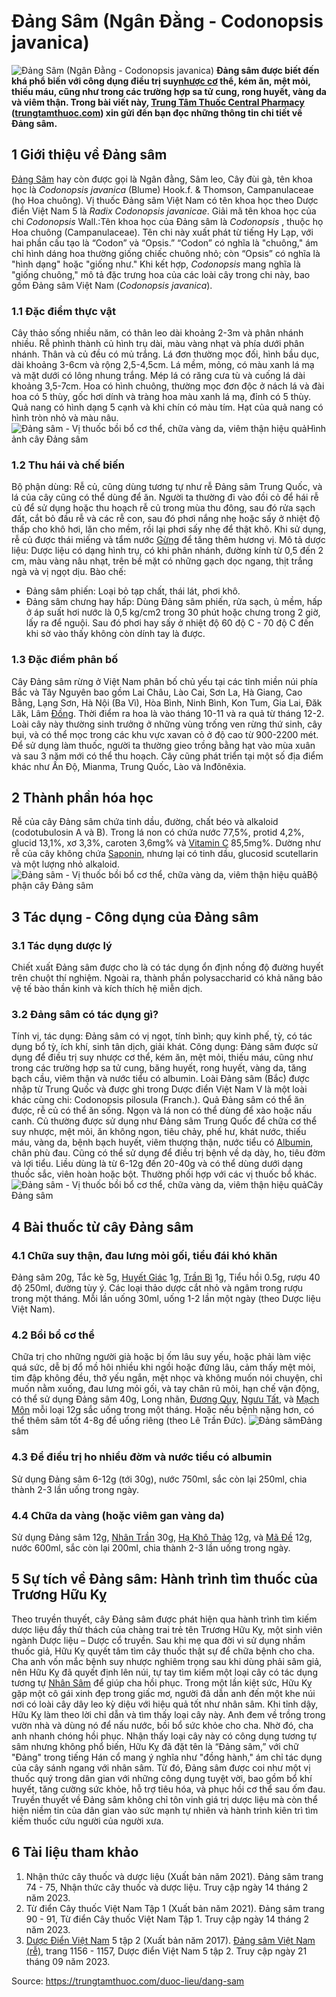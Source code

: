 # Đảng Sâm (Ngân Đằng - Codonopsis javanica)

![Đảng Sâm \(Ngân Đằng - Codonopsis javanica\)](https://trungtamthuoc.com/images/others/cay-dang-sam-0-3373.jpg)
**Đảng sâm được biết đến khá phổ biến với công dụng điều trị suy[nhược cơ](https://trungtamthuoc.com/bai-viet/chan-doan-va-dieu-tri-nhuoc-co "nhược cơ") thể, kém ăn, mệt mỏi, thiếu máu, cũng như trong các trường hợp sa tử cung, rong huyết, vàng da và viêm thận. Trong bài viết này, [Trung Tâm Thuốc Central Pharmacy](https://trungtamthuoc.com/ "Trung Tâm Thuốc Central Pharmacy") ([trungtamthuoc.com](https://trungtamthuoc.com/ "trungtamthuoc.com")) xin gửi đến bạn đọc những thông tin chi tiết về Đảng sâm.**
##  1 Giới thiệu về Đảng sâm
[Đảng Sâm](https://trungtamthuoc.com/duoc-lieu/dang-sam "Đảng Sâm") hay còn được gọi là Ngân đằng, Sâm leo, Cây đùi gà, tên khoa học là _Codonopsis javanica_ (Blume) Hook.f. & Thomson, Campanulaceae (họ Hoa chuông). 
Vị thuốc Đảng sâm Việt Nam có tên khoa học theo Dược điển Việt Nam 5 là _Radix Codonopsis javanicae_.
Giải mã tên khoa học của chi  _Codonopsis_ Wall.:Tên khoa học của Đảng sâm là _Codonopsis_ , thuộc họ Hoa chuông (Campanulaceae). Tên chi này xuất phát từ tiếng Hy Lạp, với hai phần cấu tạo là “Codon” và “Opsis.” “Codon” có nghĩa là "chuông," ám chỉ hình dáng hoa thường giống chiếc chuông nhỏ; còn “Opsis” có nghĩa là "hình dạng" hoặc "giống như." Khi kết hợp, _Codonopsis_ mang nghĩa là "giống chuông," mô tả đặc trưng hoa của các loài cây trong chi này, bao gồm Đảng sâm Việt Nam (_Codonopsis javanica_).
### 1.1 Đặc điểm thực vật
Cây thảo sống nhiều năm, có thân leo dài khoảng 2-3m và phân nhánh nhiều. Rễ phình thành củ hình trụ dài, màu vàng nhạt và phía dưới phân nhánh. Thân và củ đều có mủ trắng. Lá đơn thường mọc đối, hình bầu dục, dài khoảng 3-6cm và rộng 2,5-4,5cm. Lá mềm, mỏng, có màu xanh lá mạ và mặt dưới có lông nhung trắng. Mép lá có răng cưa tù và cuống lá dài khoảng 3,5-7cm. Hoa có hình chuông, thường mọc đơn độc ở nách lá và đài hoa có 5 thùy, gốc hơi dính và tràng hoa màu xanh lá mạ, đỉnh có 5 thùy. Quả nang có hình dạng 5 cạnh và khi chín có màu tím. Hạt của quả nang có hình tròn nhỏ và màu nâu.
![Đảng sâm - Vị thuốc bồi bổ cơ thể, chữa vàng da, viêm thận hiệu quả](https://trungtamthuoc.com/images/item/cay-dang-sam-2.jpg)Hình ảnh cây Đảng sâm
### 1.2 Thu hái và chế biến
Bộ phận dùng: Rễ củ, cũng dùng tương tự như rễ Đảng sâm Trung Quốc, và lá của cây cũng có thể dùng để ăn. Người ta thường đi vào đồi cỏ để hái rễ củ để sử dụng hoặc thu hoạch rễ củ trong mùa thu đông, sau đó rửa sạch đất, cắt bỏ đầu rễ và các rễ con, sau đó phơi nắng nhẹ hoặc sấy ở nhiệt độ thấp cho khô hơi, lăn cho mềm, rồi lại phơi sấy nhẹ để thật khô. Khi sử dụng, rễ củ được thái miếng và tẩm nước [Gừng](https://trungtamthuoc.com/hoat-chat/gung "Gừng") để tăng thêm hương vị.
Mô tả dược liệu: Dược liệu có dạng hình trụ, có khi phân nhánh, đường kính từ 0,5 đến 2 cm, màu vàng nâu nhạt, trên bề mặt có những gạch dọc ngang, thịt trắng ngà và vị ngọt dịu.
Bào chế: 
  * Đảng sâm phiến: Loại bỏ tạp chất, thái lát, phơi khô.
  * Đảng sâm chưng hay hấp: Dùng Đảng sâm phiến, rửa sạch, ủ mềm, hấp ở áp suất hơi nước là 0,5 kg/cm2 trong 30 phút hoặc chưng trong 2 giờ, lấy ra để nguội. Sau đó phơi hay sấy ở nhiệt độ 60 độ C - 70 độ C đến khi sờ vào thấy không còn dính tay là được.


### 1.3 Đặc điểm phân bố
Cây Đảng sâm rừng ở Việt Nam phân bố chủ yếu tại các tỉnh miền núi phía Bắc và Tây Nguyên bao gồm Lai Châu, Lào Cai, Sơn La, Hà Giang, Cao Bằng, Lạng Sơn, Hà Nội (Ba Vì), Hòa Bình, Ninh Bình, Kon Tum, Gia Lai, Đăk Lăk, Lâm [Đồng](https://trungtamthuoc.com/hoat-chat/dong "Đồng"). Thời điểm ra hoa là vào tháng 10-11 và ra quả từ tháng 12-2. Loài cây này thường sinh trưởng ở những vùng trống ven rừng thứ sinh, cây bụi, và có thể mọc trong các khu vực xavan cỏ ở độ cao từ 900-2200 mét. Để sử dụng làm thuốc, người ta thường gieo trồng bằng hạt vào mùa xuân và sau 3 năm mới có thể thu hoạch. Cây cũng phát triển tại một số địa điểm khác như Ấn Độ, Mianma, Trung Quốc, Lào và Inđônêxia.
##  2 Thành phần hóa học
Rễ của cây Đảng sâm chứa tinh dầu, đường, chất béo và alkaloid (codotubulosin A và B).
Trong lá non có chứa nước 77,5%, protid 4,2%, glucid 13,1%, xơ 3,3%, caroten 3,6mg% và [Vitamin C](https://trungtamthuoc.com/hoat-chat/vitamin-c "Vitamin C") 85,5mg%. Dường như rễ của cây không chứa [Saponin](https://trungtamthuoc.com/hoat-chat/saponin "Saponin"), nhưng lại có tinh dầu, glucosid scutellarin và một lượng nhỏ alkaloid.
![Đảng sâm - Vị thuốc bồi bổ cơ thể, chữa vàng da, viêm thận hiệu quả](https://trungtamthuoc.com/images/item/cay-dang-sam-4.jpg)Bộ phận cây Đảng sâm
##  3 Tác dụng - Công dụng của Đảng sâm
### 3.1 Tác dụng dược lý
Chiết xuất Đảng sâm được cho là có tác dụng ổn định nồng độ đường huyết trên chuột thí nghiệm. Ngoài ra, thành phần polysaccharid có khả năng bảo vệ tế bào thần kinh và kích thích hệ miễn dịch.
### 3.2 Đảng sâm có tác dụng gì?
Tính vị, tác dụng: Đảng sâm có vị ngọt, tính bình; quy kinh phế, tỳ, có tác dụng bổ tỳ, ích khí, sinh tân dịch, giải khát.
Công dụng: Đảng sâm được sử dụng để điều trị suy nhược cơ thể, kém ăn, mệt mỏi, thiếu máu, cũng như trong các trường hợp sa tử cung, băng huyết, rong huyết, vàng da, tăng bạch cầu, viêm thận và nước tiểu có albumin. Loài Đảng sâm (Bắc) được nhập từ Trung Quốc và được ghi trong Dược điển Việt Nam V là một loài khác cùng chi: Codonopsis pilosula (Franch.). Quả Đảng sâm có thể ăn được, rễ củ có thể ăn sống. Ngọn và lá non có thể dùng để xào hoặc nấu canh. Củ thường được sử dụng như Đảng sâm Trung Quốc để chữa cơ thể suy nhược, mệt mỏi, ăn không ngon, tiêu chảy, phế hư, khát nước, thiếu máu, vàng da, bệnh bạch huyết, viêm thượng thận, nước tiểu có [Albumin](https://trungtamthuoc.com/hoat-chat/albumin "Albumin"), chân phù đau. Cũng có thể sử dụng để điều trị bệnh về dạ dày, ho, tiêu đờm và lợi tiểu. Liều dùng là từ 6-12g đến 20-40g và có thể dùng dưới dạng thuốc sắc, viên hoàn hoặc bột. Thường phối hợp với các vị thuốc bổ khác.
![Đảng sâm - Vị thuốc bồi bổ cơ thể, chữa vàng da, viêm thận hiệu quả](https://trungtamthuoc.com/images/item/cay-dang-sam-3.jpg)Cây Đảng sâm
##  4 Bài thuốc từ cây Đảng sâm
### 4.1 Chữa suy thận, đau lưng mỏi gối, tiểu đái khó khăn
Đảng sâm 20g, Tắc kè 5g, [Huyết Giác](https://trungtamthuoc.com/hoat-chat/huyet-giac "Huyết Giác") 1g, [Trần Bì](https://trungtamthuoc.com/hoat-chat/tran-bi "Trần Bì") 1g, Tiểu hồi 0.5g, rượu 40 độ 250ml, đường tùy ý. Các loại thảo dược cắt nhỏ và ngâm trong rượu trong một tháng. Mỗi lần uống 30ml, uống 1-2 lần một ngày (theo Dược liệu Việt Nam).
### 4.2 Bồi bổ cơ thể
Chữa trị cho những người già hoặc bị ốm lâu suy yếu, hoặc phải làm việc quá sức, dễ bị đổ mồ hôi nhiều khi ngồi hoặc đứng lâu, cảm thấy mệt mỏi, tim đập không đều, thở yếu ngắn, mệt nhọc và không muốn nói chuyện, chỉ muốn nằm xuống, đau lưng mỏi gối, và tay chân rũ mỏi, hạn chế vận động, có thể sử dụng Đảng sâm 40g, Long nhãn, [Đương Quy](https://trungtamthuoc.com/hoat-chat/duong-quy "Đương Quy"), [Ngưu Tất](https://trungtamthuoc.com/hoat-chat/nguu-tat "Ngưu Tất"), và [Mạch Môn](https://trungtamthuoc.com/duoc-lieu/mach-mon "Mạch Môn") mỗi loại 12g sắc uống trong một tháng. Hoặc nếu bệnh nặng hơn, có thể thêm sâm tốt 4-8g để uống riêng (theo Lê Trần Đức).
![Đảng sâm](https://trungtamthuoc.com/images/item/dang-sam-va-cong-dung.jpg)Đảng sâm
### 4.3 Để điều trị ho nhiều đờm và nước tiểu có albumin
Sử dụng Đảng sâm 6-12g (tới 30g), nước 750ml, sắc còn lại 250ml, chia thành 2-3 lần uống trong ngày. 
### 4.4 Chữa da vàng (hoặc viêm gan vàng da)
Sử dụng Đảng sâm 12g, [Nhân Trần](https://trungtamthuoc.com/hoat-chat/nhan-tran "Nhân Trần") 30g, [Hạ Khô Thảo](https://trungtamthuoc.com/hoat-chat/ha-kho-thao "Hạ Khô Thảo") 12g, và [Mã Đề](https://trungtamthuoc.com/hoat-chat/ma-de "Mã Đề") 12g, nước 600ml, sắc còn lại 200ml, chia thành 2-3 lần uống trong ngày.
##  5 Sự tích về Đảng sâm: Hành trình tìm thuốc của Trương Hữu Kỵ
Theo truyền thuyết, cây Đảng sâm được phát hiện qua hành trình tìm kiếm dược liệu đầy thử thách của chàng trai trẻ tên Trương Hữu Kỵ, một sinh viên ngành Dược liệu – Dược cổ truyền. Sau khi mẹ qua đời vì sử dụng nhầm thuốc giả, Hữu Kỵ quyết tâm tìm cây thuốc thật sự để chữa bệnh cho cha. Cha anh vốn mắc bệnh suy nhược nghiêm trọng sau khi dùng phải sâm giả, nên Hữu Kỵ đã quyết định lên núi, tự tay tìm kiếm một loại cây có tác dụng tương tự [Nhân Sâm](https://trungtamthuoc.com/duoc-lieu/nhan-sam "Nhân Sâm") để giúp cha hồi phục.
Trong một lần kiệt sức, Hữu Kỵ gặp một cô gái xinh đẹp trong giấc mơ, người đã dẫn anh đến một khe núi nơi có loài cây dây leo kỳ diệu với hiệu quả tốt như nhân sâm. Khi tỉnh dậy, Hữu Kỵ làm theo lời chỉ dẫn và tìm thấy loại cây này. Anh đem về trồng trong vườn nhà và dùng nó để nấu nước, bồi bổ sức khỏe cho cha. Nhờ đó, cha anh nhanh chóng hồi phục. Nhận thấy loại cây này có công dụng tương tự sâm nhưng không phổ biến, Hữu Kỵ đã đặt tên là “Đảng sâm,” với chữ "Đảng" trong tiếng Hán cổ mang ý nghĩa như "đồng hành," ám chỉ tác dụng của cây sánh ngang với nhân sâm.
Từ đó, Đảng sâm được coi như một vị thuốc quý trong dân gian với những công dụng tuyệt vời, bao gồm bổ khí huyết, tăng cường sức khỏe, hỗ trợ tiêu hóa, và phục hồi cơ thể sau ốm đau. Truyền thuyết về Đảng sâm không chỉ tôn vinh giá trị dược liệu mà còn thể hiện niềm tin của dân gian vào sức mạnh tự nhiên và hành trình kiên trì tìm kiếm thuốc cứu người của người xưa.
##  6 Tài liệu tham khảo
  1. Nhận thức cây thuốc và dược liệu (Xuất bản năm 2021). Đảng sâm trang 74 - 75, Nhận thức cây thuốc và dược liệu. Truy cập ngày 14 tháng 2 năm 2023.
  2. Từ điển Cây thuốc Việt Nam Tập 1 (Xuất bản năm 2021). Đảng sâm trang 90 - 91, Từ điển Cây thuốc Việt Nam Tập 1. Truy cập ngày 14 tháng 2 năm 2023.
  3. [Dược Điển Việt Nam](https://trungtamthuoc.com/bai-viet/duoc-dien-viet-nam "Dược Điển Việt Nam") 5 tập 2 (Xuất bản năm 2017). [Đảng sâm Việt Nam (rễ)](https://trungtamthuoc.com/upload/pdf/duoc-dien-5-tap-2.pdf), trang 1156 - 1157, Dược điển Việt Nam 5 tập 2. Truy cập ngày 21 tháng 09 năm 2023.




Source: https://trungtamthuoc.com/duoc-lieu/dang-sam